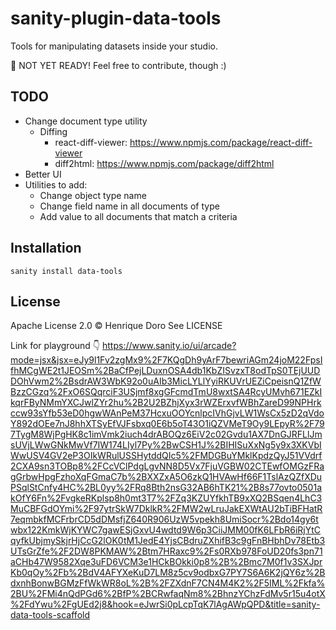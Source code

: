# sanity-plugin-data-tools

Tools for manipulating datasets inside your studio.

🚨 NOT YET READY! Feel free to contribute, though :)

## TODO

- Change document type utility
  - Diffing
    - react-diff-viewer: https://www.npmjs.com/package/react-diff-viewer
    - diff2html: https://www.npmjs.com/package/diff2html
- Better UI
- Utilities to add:
  - Change object type name
  - Change field name in all documents of type
  - Add value to all documents that match a criteria

## Installation

```
sanity install data-tools
```

## License

Apache License 2.0 © Henrique Doro
See LICENSE

Link for playground 👇
https://www.sanity.io/ui/arcade?mode=jsx&jsx=eJy9l1Fv2zgMx9%2F7KQgDh9yArF7bewriAGm24joM22FpsIfhMCgWE2t1JEOSm%2BaCfPejLDuxnOSA4db1KbZISvzxT8odTpS0TEjUUDDOhVwm2%2BsdrAW3WbK92o0uAIb3MicLYLlYyiRKUVrUEZiCpeisnQ1ZfWBzzCGzq%2FxO6SQqrciF3USjmf8xgGFcmdTmU8wxtSA4RcyUMvh671EZkIkqrFByNMmYXCJwlZYr2hu%2B2U2BZhjXyx3rWZErxvfWBhZareD99NPHrkccw93sYfb53eD0hgwWAnPeM37HcxuOOYcnlpcIVhGjvLW1WsCx5zD2qVdoY892dOEe7nJ8hhXTSyEfVJFsbxq0E6b5oT43O1iQZVMeT9Oy9LEpyR%2F797TygM8WjPgHK8c1imVmk2iuch4drABOQz6EiV2c02Gvdu1AX7DnGJRFLlJmsUVjLWwGNkMwVf7IW174LIyl7Py%2BwCSH1J%2BIHISuXxNg5y9x3XKVbIWwUSV4GV2eP3OIkWRulUSSHytddQIc5%2FMDGBuYMklKpdzQyJ51VVdrf2CXA9sn3TOBp8%2FCcVClPdgLgvNN8D5Vx7FjuVGBW02CTEwfOMGzFRagGrbwHpgFzhoXqFGmaC7b%2BXXZxA5O6zkQ1HVAwHf66F1TslAzQZfXDuPSqlStCnfy4HC%2BL0yy%2FRq8Bth2nsG32AB6hTK21%2B8s77ovto0501akOfY6Fn%2FvgkeRKplsp8h0mt3T7%2FZq3KZUYfkhTB9xXQ2BSqen4LhC3MuCBFGdOYmi%2F97ytrSkW7DklkR%2FMW2wLruJakEXWtAU2bTiBFHatR7eqmbkfMCFrbrCD5dDMsfjZ640R906UzW5vpekh8UmiSocr%2Bdo14gy6twbx122KmkWjKYWC7gawESjGxvU4wdtd9W6p3CiiJMM00fK6LFbR6iRjYtCqyfkUbjmySkjrHjCcG2lOK0tM1JedE4YjsCBdruZXhifB3c9gFnBHbhDv78Etb3UTsGrZfe%2F2DW8PKMAW%2Btm7HRaxc9%2Fs0RXb978FoUD20fs3pn71aCHb47W9582Xqe3uFD6VCM3e1HCkBOkki0p8%2B%2Bmc7M0f1v3SXJprKb0qOy%2Fb%2BdV4AFYXeKuD7LM8z5cv9odbxG7PY7S6A6K2jQY6z%2BdxnhBonwBGMzFfWkWR8oL%2B%2FZXdnF7CN4M4K2%2F5IML%2Fkfa%2BU%2FMi4nQdPGd6%2BfP%2BCRwfaqNm8%2BhnzYChzFdMv5r15u4otX%2FdYwu%2FgUEd2j8&hook=eJwrSi0pLcpTqK7lAgAWpQPD&title=sanity-data-tools-scaffold
